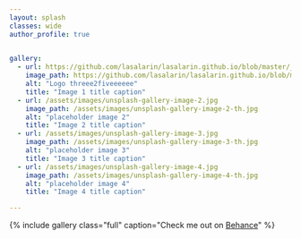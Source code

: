 ```yaml
---
layout: splash
classes: wide
author_profile: true

  
gallery:
  - url: https://github.com/lasalarin/lasalarin.github.io/blob/master/_site/assets/images/001_logo_325.png
    image_path: https://github.com/lasalarin/lasalarin.github.io/blob/master/_site/assets/images/001_logo_325.png
    alt: "Logo threee2fiveeeeee"
    title: "Image 1 title caption"
  - url: /assets/images/unsplash-gallery-image-2.jpg
    image_path: /assets/images/unsplash-gallery-image-2-th.jpg
    alt: "placeholder image 2"
    title: "Image 2 title caption"
  - url: /assets/images/unsplash-gallery-image-3.jpg
    image_path: /assets/images/unsplash-gallery-image-3-th.jpg
    alt: "placeholder image 3"
    title: "Image 3 title caption"
  - url: /assets/images/unsplash-gallery-image-4.jpg
    image_path: /assets/images/unsplash-gallery-image-4-th.jpg
    alt: "placeholder image 4"
    title: "Image 4 title caption"

---
```



{% include gallery class="full" caption="Check me out on [Behance](https://behance.com/lasalarin)" %}
